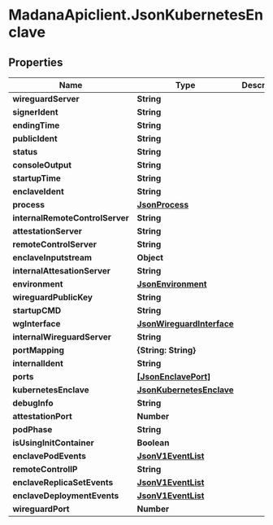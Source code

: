 # MadanaApiclient.JsonKubernetesEnclave

## Properties

Name | Type | Description | Notes
------------ | ------------- | ------------- | -------------
**wireguardServer** | **String** |  | [optional] 
**signerIdent** | **String** |  | [optional] 
**endingTime** | **String** |  | [optional] 
**publicIdent** | **String** |  | [optional] 
**status** | **String** |  | [optional] 
**consoleOutput** | **String** |  | [optional] 
**startupTime** | **String** |  | [optional] 
**enclaveIdent** | **String** |  | [optional] 
**process** | [**JsonProcess**](JsonProcess.md) |  | [optional] 
**internalRemoteControlServer** | **String** |  | [optional] 
**attestationServer** | **String** |  | [optional] 
**remoteControlServer** | **String** |  | [optional] 
**enclaveInputstream** | **Object** |  | [optional] 
**internalAttesationServer** | **String** |  | [optional] 
**environment** | [**JsonEnvironment**](JsonEnvironment.md) |  | [optional] 
**wireguardPublicKey** | **String** |  | [optional] 
**startupCMD** | **String** |  | [optional] 
**wgInterface** | [**JsonWireguardInterface**](JsonWireguardInterface.md) |  | [optional] 
**internalWireguardServer** | **String** |  | [optional] 
**portMapping** | **{String: String}** |  | [optional] 
**internalIdent** | **String** |  | [optional] 
**ports** | [**[JsonEnclavePort]**](JsonEnclavePort.md) |  | [optional] 
**kubernetesEnclave** | [**JsonKubernetesEnclave**](JsonKubernetesEnclave.md) |  | [optional] 
**debugInfo** | **String** |  | [optional] 
**attestationPort** | **Number** |  | [optional] 
**podPhase** | **String** |  | [optional] 
**isUsingInitContainer** | **Boolean** |  | [optional] 
**enclavePodEvents** | [**JsonV1EventList**](JsonV1EventList.md) |  | [optional] 
**remoteControlIP** | **String** |  | [optional] 
**enclaveReplicaSetEvents** | [**JsonV1EventList**](JsonV1EventList.md) |  | [optional] 
**enclaveDeploymentEvents** | [**JsonV1EventList**](JsonV1EventList.md) |  | [optional] 
**wireguardPort** | **Number** |  | [optional] 



